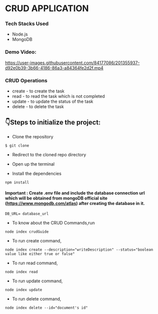 # CRUD APPLICATION

### Tech Stacks Used

- Node.js
- MongoDB

### Demo Video:

https://user-images.githubusercontent.com/84177086/201355937-d92e0b39-3b66-4186-86a3-a84364fe2d2f.mp4

### CRUD Operations

- create - to create the task
- read - to read the task which is not completed
- update - to update the status of the task
- delete - to delete the task

## :point_down:Steps to initialize the project:

- Clone the repository

```
$ git clone
```

- Redirect to the cloned repo directory

- Open up the terminal

- Install the dependencies

```
npm install
```

#### Important : Create .env file and include the database connection url which will be obtained from mongoDB official site (https://www.mongodb.com/atlas) after creating the database in it.

```
DB_URL= database_url
```

- To know about the CRUD Commands,run

```
node index crudGuide
```

- To run create command,

```
node index create --description="writeDescription" --status="boolean value like either true or false"
```

- To run read command,

```
node index read
```

- To run update command,

```
node index update
```

- To run delete command,

```
node index delete --id="document's id"
```

